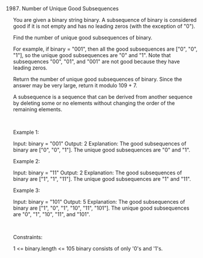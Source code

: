 1987. Number of Unique Good Subsequences

You are given a binary string binary. A subsequence of binary is considered good if it is not empty and has no leading zeros (with the exception of "0").

Find the number of unique good subsequences of binary.

For example, if binary = "001", then all the good subsequences are ["0", "0", "1"], so the unique good subsequences are "0" and "1". Note that subsequences "00", "01", and "001" are not good because they have leading zeros.

Return the number of unique good subsequences of binary. Since the answer may be very large, return it modulo 109 + 7.

A subsequence is a sequence that can be derived from another sequence by deleting some or no elements without changing the order of the remaining elements.

 

Example 1:

Input: binary = "001"
Output: 2
Explanation: The good subsequences of binary are ["0", "0", "1"].
The unique good subsequences are "0" and "1".


Example 2:

Input: binary = "11"
Output: 2
Explanation: The good subsequences of binary are ["1", "1", "11"].
The unique good subsequences are "1" and "11".

Example 3:

Input: binary = "101"
Output: 5
Explanation: The good subsequences of binary are ["1", "0", "1", "10", "11", "101"]. 
The unique good subsequences are "0", "1", "10", "11", and "101".


 

Constraints:

1 <= binary.length <= 105
binary consists of only '0's and '1's.